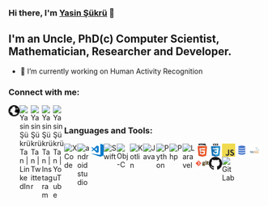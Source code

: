 ### Hi there, I'm [Yasin Şükrü][website] 👋

## I'm an Uncle, PhD(c) Computer Scientist, Mathematician, Researcher and Developer.
- 🔭 I’m currently working on Human Activity Recognition

### Connect with me:

[<img align="left" alt="yasinsukrutan.com" width="22px" src="https://raw.githubusercontent.com/iconic/open-iconic/master/svg/globe.svg" />][website]
[<img align="left" alt="Yasin Şükrü Tan | LinkedIn" width="22px" src="https://cdn.jsdelivr.net/npm/simple-icons@v3/icons/linkedin.svg" />][linkedin]
[<img align="left" alt="Yasin Şükrü Tan | Twitter" width="22px" src="https://cdn.jsdelivr.net/npm/simple-icons@v3/icons/twitter.svg" />][twitter]
[<img align="left" alt="Yasin Şükrü Tan | Instagram" width="22px" src="https://cdn.jsdelivr.net/npm/simple-icons@v3/icons/instagram.svg" />][instagram]
[<img align="left" alt="Yasin Şükrü Tan | YouTube" width="22px" src="https://cdn.jsdelivr.net/npm/simple-icons@v3/icons/youtube.svg" />][youtube]

<br />

### Languages and Tools:

<img align="left" alt="XCode" width="26px" src="https://img.icons8.com/color/48/000000/xcode.png" />
<img align="left" alt="android studio" width="26px" src="https://upload.wikimedia.org/wikipedia/commons/thumb/3/34/Android_Studio_icon.svg/240px-Android_Studio_icon.svg.png" />
<img align="left" alt="Visual Studio Code" width="26px" src="https://raw.githubusercontent.com/github/explore/80688e429a7d4ef2fca1e82350fe8e3517d3494d/topics/visual-studio-code/visual-studio-code.png" />
<img align="left" alt="Swift" width="26px" src="https://img.icons8.com/fluent/48/000000/swift.png" />
<img align="left" alt="Obj-C" width="26px" src="https://syntheway.com/Objective-C-icon.png" />
<img align="left" alt="Kotlin" width="26px" src="https://img.icons8.com/color/48/000000/kotlin.png" />
<img align="left" alt="Java" width="26px" src="https://img.icons8.com/color/48/000000/java-coffee-cup-logo.png" />
<img align="left" alt="Python" width="26px" src="https://img.icons8.com/dusk/64/000000/python.png" />
<img align="left" alt="Php" width="26px" src="https://img.icons8.com/officel/40/000000/php-logo.png" />
<img align="left" alt="Laravel" width="26px" src="https://img.icons8.com/ios/50/000000/laravel.png" />
<img align="left" alt="HTML5" width="26px" src="https://raw.githubusercontent.com/github/explore/80688e429a7d4ef2fca1e82350fe8e3517d3494d/topics/html/html.png" />
<img align="left" alt="CSS3" width="26px" src="https://raw.githubusercontent.com/github/explore/80688e429a7d4ef2fca1e82350fe8e3517d3494d/topics/css/css.png" />
<img align="left" alt="JavaScript" width="26px" src="https://raw.githubusercontent.com/github/explore/80688e429a7d4ef2fca1e82350fe8e3517d3494d/topics/javascript/javascript.png" />
<img align="left" alt="SQL" width="26px" src="https://raw.githubusercontent.com/github/explore/80688e429a7d4ef2fca1e82350fe8e3517d3494d/topics/sql/sql.png" />
<img align="left" alt="MySQL" width="26px" src="https://raw.githubusercontent.com/github/explore/80688e429a7d4ef2fca1e82350fe8e3517d3494d/topics/mysql/mysql.png" />
<img align="left" alt="Git" width="26px" src="https://raw.githubusercontent.com/github/explore/80688e429a7d4ef2fca1e82350fe8e3517d3494d/topics/git/git.png" />
<img align="left" alt="GitHub" width="26px" src="https://raw.githubusercontent.com/github/explore/78df643247d429f6cc873026c0622819ad797942/topics/github/github.png" />
<img align="left" alt="GitLab" width="26px" src="https://img.icons8.com/color/48/000000/gitlab.png" />


[website]: https://yasinsukrutan.com
[youtube]: https://www.youtube.com/channel/UCXeerPhqe7rzITeg5gsda_w
[twitter]: https://twitter.com/uAibu
[instagram]: https://instagram.com/uAibu
[linkedin]: https://www.linkedin.com/in/ysnskrtan/
<!--
**ysnskrtan/ysnskrtan** is a ✨ _special_ ✨ repository because its `README.md` (this file) appears on your GitHub profile.

Here are some ideas to get you started:

- 🔭 I’m currently working on ...
- 🌱 I’m currently learning ...
- 👯 I’m looking to collaborate on ...
- 🤔 I’m looking for help with ...
- 💬 Ask me about ...
- 📫 How to reach me: ...
- 😄 Pronouns: ...
- ⚡ Fun fact: ...
-->
